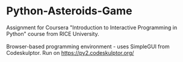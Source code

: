 # Python-Asteroids-Game
Assignment for Coursera "Introduction to Interactive Programming in Python" course from RICE University.<br>
<br>
Browser-based programming environment - uses SimpleGUI from Codeskulptor. Run on https://py2.codeskulptor.org/
